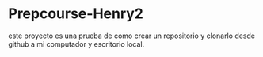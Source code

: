 # Prepcourse-Henry2
este proyecto es una prueba de como crear un repositorio y clonarlo desde github a mi computador y escritorio local.

